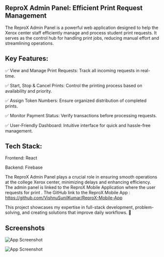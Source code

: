 
## ReproX Admin Panel: Efficient Print Request Management


The ReproX Admin Panel is a powerful web application designed to help the Xerox center staff efficiently manage and process student print requests. It serves as the control hub for handling print jobs, reducing manual effort and streamlining operations.

## Key Features:

✅ View and Manage Print Requests: Track all incoming requests in real-time.

✅ Start, Stop & Cancel Prints: Control the printing process based on availability and priority.

✅ Assign Token Numbers: Ensure organized distribution of completed prints.

✅ Monitor Payment Status: Verify transactions before processing requests.

✅ User-Friendly Dashboard: Intuitive interface for quick and hassle-free management.

## Tech Stack:
Frontend: React

Backend: Firebase

The ReproX Admin Panel plays a crucial role in ensuring smooth operations at the college Xerox center, minimizing delays and enhancing efficiency. The admin panel is linked to the ReproX Mobile Application where the user requests for print . The GitHub link to the ReproX Mobile App : https://github.com/VishnuSunilKumar/ReproX-Mobile-App

This project showcases my expertise in full-stack development, problem-solving, and creating solutions that improve daily workflows. 🚀
## Screenshots

![App Screenshot](https://github.com/user-attachments/assets/95a14e8e-2dc3-4ed1-b506-cc56efd3c2e4)


![App Screenshot](https://github.com/user-attachments/assets/44b5044d-524f-4eda-af86-1aef8a1626e4)


